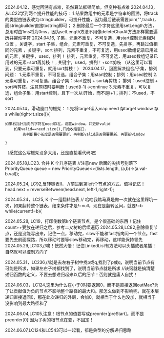 2024.04.12，感觉回溯有点难，虽然算法框架简单，但变种有点难
2024.04.13，从LC22学到两个提升性能的技巧：
            1.结果数组中的元素是字符串的回溯，将track的类型由链表改为stringbuilder，可提升性能，因为最后链表需要join("",track)，而stringbuilder直接tostring即可；
            2.删除最后一个字符这里用setLength方法，总用时由1ms将为0ms，因为setLength方法不用像deleteCharAt方法那样需要遍历并挪动字符
2024.04.16, 子集，元素不重复，不可复选，用start控制元素相对位置            ，关键字，start
            子集，组合，元素可重复，不可复选，先排序，再跳过值相同的元素      ，关键字，sort
            排列，元素不重复，不可复选，用used数组记录已用过的元素         , 关键字，used，排列！
            排列，元素重复，不可复选，用used数组记录已用过的元素+sort再剪枝！        , 关键字，used，排列！+sort剪枝
            （从这里可以看到，只要元素可重复，就用sort剪枝！）
2024.04.17，回溯解决组合/子集，排列问题：
			1.元素不重复，不可复选，组合子集：用start控制；排列：用used控制
			2.元素可重复，不可复选，组合子集：start控制 + sort再剪枝； 排列：used控制 + sort再剪枝，注意剪枝时要判断！used(i-1)->continue
			3.元素不重复，可以复选，组合子集：用start控制，且下一次从i开始，而不是i+1；排列：不used，不sort

2024.05.14，滑动窗口的框架：
    1.先将target读入map
    need 存target
    window 存s
    while(right<t.size()){
    
    如果右指针指向的字符在need存在，设置window，并更新valid
        如果valid==need.size(),开始收缩窗口，
            先判断最小长度是否需要更新，再判断valid是否需要更新，再更新window
    
    }
（感觉这么写框架没多大用，还是直接看代码吧）

2024.05.18,LC23. 合并 K 个升序链表
//注意new 后面的尖括号别落下
PriorityQueue<ListNode> queue = new PriorityQueue<>(lists.length, (a,b)->(a.val-b.val));


2024.05.24, LC92,反转链表II，
//前进到第left个节点的方式，值得记忆！
head.next = reverseBetween(head.next, left-1,right-1);

2024.05.24，LC25, K 个一组翻转链表
// 哈哈我踏马真是做一次就在这里踩坑一次，如果翻转整个链表，结束条件才是!=null，现在是翻转区间，就要!=b
while(current!=b){

2024.05.28, LC19，打印倒数第k个链表节点，是个很基础的东西！记住count++要放在递归之后，参考二叉树的后续遍历
2024.05.28,LC82,删除重复节点，还是没能写出来，记住一点，移动完，slow不能和fast指向同一个节点。fast要先去前面探路，所以移动时要等slow移动完，再移动，这样能保持领先
2024.05.29,LC103,//唉！恍然大悟！记住LinkedList有方法可以头插或者尾插！自然就可以控制方向了

2024.05.31，LC236,//就是去左右子树中找p或q,找到了p或q，说明当前节点有可能是所求，如果左右子树都找到了，说明当前节点就是所求
//诀窍就是搞清楚递归函数的定义，不要去想递归起来以后的细节！否则就是庸人自扰！

2024.06.03，LC124,这里为什么在小于0时要返回0，而不是直接返回outMax?为了让贡献值为负的节点不影响整个路径的最大和。那怎么做到不影响呢，就在本层递归直接返回0，那在此次递归的外层，会加0，就相当于什么也没加，就相当于没影响到最大路径和了

2024.06.04,LC105,注意！根节点的值要写成preorder[preStart]，而不是preorder[0]!因为子树的根节点在变，不固定！

2024.06.07,LC124和LC543可以一起看，都是典型的分解递归思路